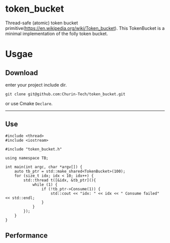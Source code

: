 # token_bucket
Thread-safe (atomic) token bucket primitive(https://en.wikipedia.org/wiki/Token_bucket). This TokenBucket is a minimal implementation of the folly token bucket.

# Usgae
## Download
enter your project include dir.  
```
git clone git@github.com:Churin-Tech/token_bucket.git
```
or use Cmake `Declare`.

---

## Use
```
#include <thread>
#include <iostream>

#include "token_bucket.h"

using namespace TB;

int main(int argc, char *argv[]) {
    auto tb_ptr = std::make_shared<TokenBucket>(100);
    for (size_t idx; idx < 10; idx++) {
        std::thread t([&idx, &tb_ptr](){
            while (1) {
                if (!tb_ptr->Consume(1)) {
                    std::cout << "idx: " << idx << " Consume failed" << std::endl;
                }
            }
        });
    }
}
```

## Performance
